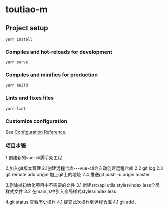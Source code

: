 # toutiao-m

## Project setup
```
yarn install
```

### Compiles and hot-reloads for development
```
yarn serve
```

### Compiles and minifies for production
```
yarn build
```

### Lints and fixes files
```
yarn lint
```

### Customize configuration
See [Configuration Reference](https://cli.vuejs.org/config/).


### 项目步骤
1.创建新的vue-cli脚手架工程

2.加入git版本管理
2.1创建远程仓库---vue-cli会自动创建远程仓库
2.2 git log
2.3 git remote add origin 加上git上的地址
2.4 推送git push -u origin master

3.删除掉初始化项目中不需要的文件
3.1 新建src/api  utils  styles/index.less全局样式文件
3.2 在main.js中引入全局样式styles/index.less

4.git status 查看历史操作
4.1 提交此次操作到远程仓库
4.1 git add . 
